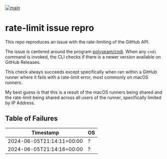 <a href="https://github.com/polyseam/mac-bin-build-demo/actions/workflows/bin-build.yaml">
    <img src="https://github.com/polyseam/mac-bin-build-demo/actions/workflows/bin-build.yaml/badge.svg" alt="main" style="max-width: 100%;">
</a>

# rate-limit issue repro

This repo reproduces an issue with the rate-limiting of the GitHub API.

The issue is centered around the program
[polyseam/cndi](https://github.com/polyseam/cndi). When any `cndi` command is
invoked, the CLI checks if there is a newer version available on GitHub
Releases.

This check always succeeds except specifically when ran within a GitHub runner
where it fails with a rate-limit error, most commonly on macOS runners.

My best guess is that this is a result of the macOS runners being shared and the
rate-limit being shared across all users of the runner, specifically limited by
IP Address.

## Table of Failures

| Timestamp                 | OS |
| ------------------------- | -- |
| 2024-06-05T21:14:11+00:00 | ?  |
| 2024-06-05T21:14:16+00:00 | ?  |
